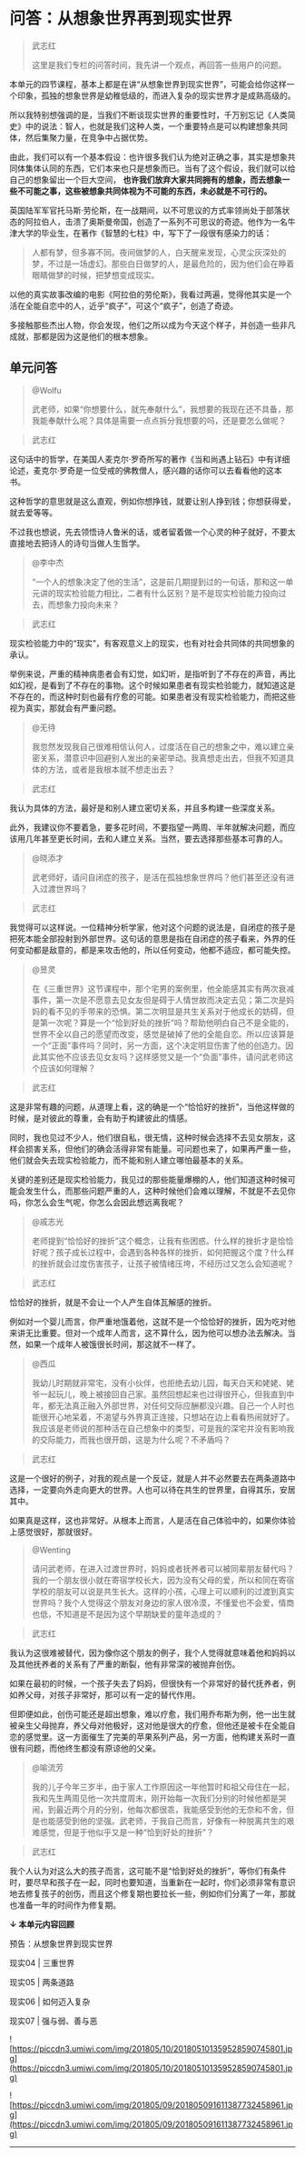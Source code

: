 # 问答：从想象世界再到现实世界

> 武志红
> 
> 这里是我们专栏的问答时间，我先讲一个观点，再回答一些用户的问题。

本单元的四节课程，基本上都是在讲“从想象世界到现实世界”，可能会给你这样一个印象，孤独的想象世界是幼稚低级的，而进入复杂的现实世界才是成熟高级的。

所以我特别想强调的是，当我们不断谈现实世界的重要性时，千万别忘记《人类简史》中的说法：智人，也就是我们这种人类，一个重要特点是可以构建想象共同体，然后集聚力量，在竞争中占据优势。

由此，我们可以有一个基本假设：也许很多我们认为绝对正确之事，其实是想象共同体集体认同的东西，它们本来也只是想象而已。当有了这个假设，我们就可以给自己的想象留出一个巨大空间， **也许我们放弃大家共同拥有的想象，而去想象一些不可能之事，这些被想象共同体视为不可能的东西，未必就是不可行的。**

英国陆军军官托马斯·劳伦斯，在一战期间，以不可思议的方式率领尚处于部落状态的阿拉伯人，击溃了奥斯曼帝国，创造了一系列不可思议的奇迹。他作为一名牛津大学的毕业生，在著作《智慧的七柱》中，写下了一段很有感染力的话：

> 人都有梦，但多寡不同。夜间做梦的人，白天醒来发现，心灵尘灰深处的梦，不过是一场虚幻。那些白日做梦的人，是最危险的，因为他们会在睁着眼睛做梦的时候，把梦想变成现实。

以他的真实故事改编的电影《阿拉伯的劳伦斯》，我看过两遍，觉得他其实是一个活在全能自恋中的人，近乎“疯子”，可这个“疯子”，创造了奇迹。

多接触那些杰出人物，你会发现，他们之所以成为今天这个样子，并创造一些非凡成就，那都是因为这是他们的根本想象。

## 单元问答

> @Wolfu
> 
> 武老师，如果“你想要什么，就先奉献什么”，我想要的我现在还不具备，那我能奉献什么呢？具体是需要一点点拆分我想要的吗，还是要怎么做呢？

> 武志红

这句话中的哲学，在美国人麦克尔·罗奇所写的著作《当和尚遇上钻石》中有详细论述，麦克尔·罗奇是一位受戒的佛教僧人，感兴趣的话你可以去看看他的这本书。

这种哲学的意思就是这么直观，例如你想挣钱，就要让别人挣到钱；你想获得爱，就去爱等等。

不过我也想说，先去领悟诗人鲁米的话，或者留着做一个心灵的种子就好，不要太直接地去把诗人的诗句当做人生哲学。

> @李中杰
> 
> “一个人的想象决定了他的生活”，这是前几期提到过的一句话，那和这一单元讲的现实检验能力相比，二者有什么区别？是不是现实检验能力投向过去，而想象力投向未来？

> 武志红

现实检验能力中的“现实”，有客观意义上的现实，也有对社会共同体的共同想象的承认。

举例来说，严重的精神病患者会有幻觉，如幻听，是指听到了不存在的声音，再比如幻视，是看到了不存在的事物。这个时候如果患者有现实检验能力，就知道这是不存在的，而这种时刻也最有疗愈的可能。如果患者没有现实检验能力，而把这些视为真实，那就会有严重问题。

> @无待
> 
> 我忽然发现我自己很难相信认何人，过度活在自己的想象之中，难以建立亲密关系，潜意识中回避别人发出的亲密举动。我真想走出去，但我不知道具体的方法，或者是我根本就不想走出去？

> 武志红

我认为具体的方法，最好是和别人建立密切关系，并且多构建一些深度关系。

此外，我建议你不要着急，要多花时间，不要指望一两周、半年就解决问题，而应该用几年甚至更长时间，去和人建立关系。当然，要去选择那些基本可靠的人。

> @晓添才
> 
> 武老师好，请问自闭症的孩子，是活在孤独想象世界吗？他们甚至还没有进入过渡世界吗？

> 武志红

我觉得可以这样说。一位精神分析学家，他对这个问题的说法是，自闭症的孩子是把死本能全部投射到外部世界。这句话的意思是指在自闭症的孩子看来，外界的任何变动都是敌意的，都是来攻击他的，所以任何变动，他都不适应，都可能失控。

> @昱灵
> 
> 在《三重世界》这节课程中，那个宅男的案例里，他全能感其实有两次衰减事件，第一次是不愿意去见女友但是碍于人情世故而决定去见；第二次是妈妈的看不见的手带来的恐惧。第二次明显是共生关系对于他成长的妨碍，但是第一次呢？算是一个“恰到好处的挫折”吗？帮助他明白自己不是全能的，世界不全以自己的愿望而改变，感觉是破掉了他的全能自恋。所以应该算是一个“正面”事件吗？同时，另一方面，这个决定明显伤害了他的创造力。因此其实他不应该去见女友吗？这样感觉又是一个“负面”事件，请问武老师这个应该如何理解？

> 武志红

这是非常有趣的问题，从道理上看，这的确是一个“恰恰好的挫折”，当他这样做的时候，是对彼此的尊重，会有助于构建彼此的情感。

同时，我也见过不少人，他们很自私，很无情，这种时候会选择不去见女朋友，这样会损害关系，但他们的确会活得非常有能量。可问题也来了，如果再严重一些，他们就会失去现实检验能力，而不能和别人建立哪怕最基本的关系。

关键的差别还是现实检验能力，我见过的那些能量爆棚的人，他们知道这种时候可能会发生什么，而那些问题严重的人，这种时候他们会难以理解，不就是不去见你吗，你怎么会生气呢，你怎么会因此想远离我呢？

> @戚志光
> 
> 老师提到“恰恰好的挫折”这个概念，让我有些困惑。什么样的挫折才是恰恰好呢？孩子成长过程中，会遇到各种各样的挫折，如何把握这个度？什么样的挫折就会过度伤害孩子，让孩子被情绪压垮，不经历过又怎么会知道呢？

> 武志红

恰恰好的挫折，就是不会让一个人产生自体瓦解感的挫折。

例如对一个婴儿而言，你严重地饿着他，这就不是一个恰恰好的挫折，因为吃对他来讲无比重要。但对一个成年人而言，这不算什么，因为他可以想办法去解决。当然，如果一个成年人被饿很长时间，那这就不一样了。

> @西瓜
> 
> 我幼儿时期就非常宅，没有小伙伴，也拒绝去幼儿园，每天白天和姥姥、姥爷一起玩儿，晚上被接回自己家。虽然回想起来也过得很开心，但我直到中年，都无法真正融入外部世界，对任何交际应酬都没兴趣。自己一个人时也能很开心地呆着，不渴望与外界真正连接，只想站在边上看看热闹就好了。我应该是老师说的那种活在自己想象中的类型，可是我的深宅并没有影响我的交际能力，而我也很开朗，这是为什么呢？不矛盾吗？

> 武志红

这是一个很好的例子，对我的观点是一个反证，就是人并不必然要去在两条道路中选择，一定要向外走向更大的世界。人也可以待在共生的世界里，自得其乐，安居其中。

如果真是这样，这也非常好。从根本上而言，人是活在自己体验中的，如果你体验上感觉很好，那就很好。

> @Wenting
> 
> 请问武老师，在进入过渡世界时，妈妈或者抚养者可以被同辈朋友替代吗？我的一个朋友很小就在寄宿学校长大，因为没有父母的爱，所以和同在寄宿学校的朋友可以说是共生长大。这样的小孩，心理上可以顺利的过渡到真实世界吗？我个人觉得这个朋友对身边的家人很冷漠，不懂爱也不会爱，情商也低，不知道是不是因为这个早期缺爱的童年造成的？

> 武志红

我认为这很难被替代，因为像你这个朋友的例子，我个人觉得就意味着他和妈妈以及其他抚养者的关系有了严重的断裂，他有非常深的被抛弃创伤。

如果在最初的时候，一个孩子失去了妈妈，但很快有一个非常好的替代抚养者，例如养父母，对孩子非常好，那可以有一定的替代作用。

但即便如此，创伤可能还是超出想象，难以疗愈，我们用乔布斯为例，他一出生就被亲生父母抛弃，养父母对他极好，这对他是很大的疗愈，但他还是被卡在全能自恋的感觉里。这一方面催生了完美的苹果系列产品，另一方面，他构建关系时一直很有问题，而他终生都没有原谅他的父亲。

> @喻流芳
> 
> 我的儿子今年三岁半，由于家人工作原因这一年他暂时和祖父母住在一起，我和先生两周见他一次共度周末，刚开始每一次我们分别的时候他都是哭闹，到最近两个月的分别，他每次都很乖，我能感受到他的无奈和不舍，但是也能感受到他的坚强。武老师，于我自己而言，好像有一种脱离共生的艰难感觉，但是于他似乎又是一种“恰到好处的挫折”？

> 武志红

我个人认为对这么大的孩子而言，这可能不是“恰到好处的挫折”，等你们有条件时，要尽早和孩子在一起，同时也要知道，当重新在一起时，你们必须非常有意识地去修复孩子的创伤，而且这个修复期也要拉长一些，例如你们分离了一年，那就也准备一年的时间作为修复期。

 **↓ 本单元内容回顾**

预告：从想象世界到现实世界

现实04 | 三重世界

现实05 | 两条道路

现实06 | 如何迈入复杂

现实07 | 强与弱、善与恶

![https://piccdn3.umiwi.com/img/201805/10/201805101359528590745801.jpg](https://piccdn3.umiwi.com/img/201805/10/201805101359528590745801.jpg)

![https://piccdn3.umiwi.com/img/201805/09/201805091611387732458961.jpg](https://piccdn3.umiwi.com/img/201805/09/201805091611387732458961.jpg)

---

